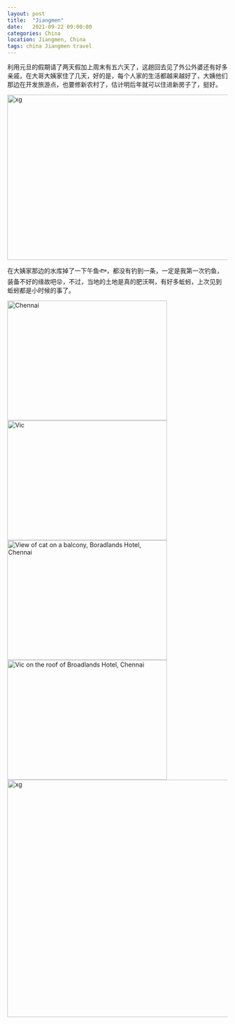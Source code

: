 ```yaml
---
layout: post
title:  "Jiangmen"
date:   2021-09-22 09:00:00
categories: China
location: Jiangmen, China
tags: china Jiangmen travel
---
```


利用元旦的假期请了两天假加上周末有五六天了，这趟回去见了外公外婆还有好多亲戚，在大哥大姨家住了几天，好的是，每个人家的生活都越来越好了，大姨他们那边在开发旅游点，也要修新农村了，估计明后年就可以住进新房子了，挺好。

<div class="post-image">
	<img alt="xg" width="750" height="378" srcset="https://robotkang-1257995526.cos.ap-chengdu.myqcloud.com/travelkangimg/2020-01-01-Chengdu/0.jpg 1x, https://robotkang-1257995526.cos.ap-chengdu.myqcloud.com/travelkangimg/2020-01-01-Chengdu/0%402x.jpg 2x, https://robotkang-1257995526.cos.ap-chengdu.myqcloud.com/travelkangimg/2020-01-01-Chengdu/0%403x.jpg 3x" /> 
</div>

在大姨家那边的水库掉了一下午鱼🐟，都没有钓到一条，一定是我第一次钓鱼，装备不好的缘故吧😝，不过，当地的土地是真的肥沃啊，有好多蚯蚓，上次见到蚯蚓都是小时候的事了。


<div class="post-image post-image--split"> 
	<img alt="Chennai" width="365" height="274" srcset="https://robotkang-1257995526.cos.ap-chengdu.myqcloud.com/travelkangimg/2020-01-01-Chengdu/1.jpg 1x, https://robotkang-1257995526.cos.ap-chengdu.myqcloud.com/travelkangimg/2020-01-01-Chengdu/1%402x.jpg 2x, https://robotkang-1257995526.cos.ap-chengdu.myqcloud.com/travelkangimg/2020-01-01-Chengdu/1%403x.jpg 3x" />
	<img alt="Vic" width="365" height="274" srcset="https://robotkang-1257995526.cos.ap-chengdu.myqcloud.com/travelkangimg/2020-01-01-Chengdu/2.jpg 1x, https://robotkang-1257995526.cos.ap-chengdu.myqcloud.com/travelkangimg/2020-01-01-Chengdu/2%402x.jpg 2x, https://robotkang-1257995526.cos.ap-chengdu.myqcloud.com/travelkangimg/2020-01-01-Chengdu/2%403x.jpg 3x" />
</div>


<div class="post-image post-image--split"> 
	<img alt="View of cat on a balcony, Boradlands Hotel, Chennai" width="365" height="274" srcset="https://robotkang-1257995526.cos.ap-chengdu.myqcloud.com/travelkangimg/2020-01-01-Chengdu/3.jpg 1x, https://robotkang-1257995526.cos.ap-chengdu.myqcloud.com/travelkangimg/2020-01-01-Chengdu/3%402x.jpg 2x, https://robotkang-1257995526.cos.ap-chengdu.myqcloud.com/travelkangimg/2020-01-01-Chengdu/3%403x.jpg 3x" />
	<img alt="Vic on the roof of Broadlands Hotel, Chennai" width="365" height="274" srcset="https://robotkang-1257995526.cos.ap-chengdu.myqcloud.com/travelkangimg/2020-01-01-Chengdu/4.jpg 1x, https://robotkang-1257995526.cos.ap-chengdu.myqcloud.com/travelkangimg/2020-01-01-Chengdu/4%402x.jpg 2x, https://robotkang-1257995526.cos.ap-chengdu.myqcloud.com/travelkangimg/2020-01-01-Chengdu/4%403x.jpg 3x" />
</div>

<div class="post-image">
	<img alt="xg" width="750" height="543" srcset="https://robotkang-1257995526.cos.ap-chengdu.myqcloud.com/travelkangimg/2020-01-01-Chengdu/5.jpg 1x, https://robotkang-1257995526.cos.ap-chengdu.myqcloud.com/travelkangimg/2020-01-01-Chengdu/5%402x.jpg 2x, https://robotkang-1257995526.cos.ap-chengdu.myqcloud.com/travelkangimg/2020-01-01-Chengdu/5%403x.jpg 3x" /> 
</div>








